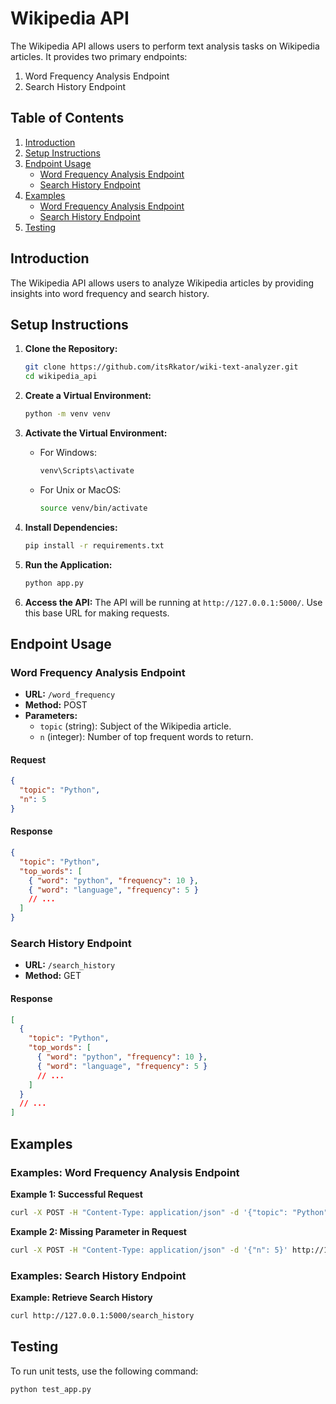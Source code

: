 # Wikipedia API

The Wikipedia API allows users to perform text analysis tasks on Wikipedia articles. It provides two primary endpoints:

1. Word Frequency Analysis Endpoint
2. Search History Endpoint

## Table of Contents

1. [Introduction](#introduction)
2. [Setup Instructions](#setup-instructions)
3. [Endpoint Usage](#endpoint-usage)
   - [Word Frequency Analysis Endpoint](#word-frequency-analysis-endpoint)
   - [Search History Endpoint](#search-history-endpoint)
4. [Examples](#examples)
   - [Word Frequency Analysis Endpoint](#examples-word-frequency-analysis-endpoint)
   - [Search History Endpoint](#examples-search-history-endpoint)
5. [Testing](#testing)

## Introduction

The Wikipedia API allows users to analyze Wikipedia articles by providing insights into word frequency and search history.

## Setup Instructions

1. **Clone the Repository:**

   ```bash
   git clone https://github.com/itsRkator/wiki-text-analyzer.git
   cd wikipedia_api
   ```

2. **Create a Virtual Environment:**

   ```bash
   python -m venv venv
   ```

3. **Activate the Virtual Environment:**

   - For Windows:
     ```bash
     venv\Scripts\activate
     ```
   - For Unix or MacOS:
     ```bash
     source venv/bin/activate
     ```

4. **Install Dependencies:**

   ```bash
   pip install -r requirements.txt
   ```

5. **Run the Application:**

   ```bash
   python app.py
   ```

6. **Access the API:**
   The API will be running at `http://127.0.0.1:5000/`. Use this base URL for making requests.

## Endpoint Usage

### Word Frequency Analysis Endpoint

- **URL:** `/word_frequency`
- **Method:** POST
- **Parameters:**
  - `topic` (string): Subject of the Wikipedia article.
  - `n` (integer): Number of top frequent words to return.

#### Request

```json
{
  "topic": "Python",
  "n": 5
}
```

#### Response

```json
{
  "topic": "Python",
  "top_words": [
    { "word": "python", "frequency": 10 },
    { "word": "language", "frequency": 5 }
    // ...
  ]
}
```

### Search History Endpoint

- **URL:** `/search_history`
- **Method:** GET

#### Response

```json
[
  {
    "topic": "Python",
    "top_words": [
      { "word": "python", "frequency": 10 },
      { "word": "language", "frequency": 5 }
      // ...
    ]
  }
  // ...
]
```

## Examples

### Examples: Word Frequency Analysis Endpoint

**Example 1: Successful Request**

```bash
curl -X POST -H "Content-Type: application/json" -d '{"topic": "Python", "n": 5}' http://127.0.0.1:5000/word_frequency
```

**Example 2: Missing Parameter in Request**

```bash
curl -X POST -H "Content-Type: application/json" -d '{"n": 5}' http://127.0.0.1:5000/word_frequency
```

### Examples: Search History Endpoint

**Example: Retrieve Search History**

```bash
curl http://127.0.0.1:5000/search_history
```

## Testing

To run unit tests, use the following command:

```bash
python test_app.py
